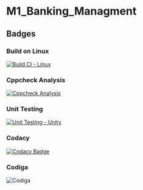 # M1_Banking_Managment
## Badges
### Build on Linux
[![Build CI - Linux](https://github.com/rishivardhan01/M1_Banking_Managment/actions/workflows/c-cpp.yml/badge.svg)](https://github.com/rishivardhan01/M1_Banking_Managment/actions/workflows/c-cpp.yml)

### Cppcheck Analysis
[![Cppcheck Analysis](https://github.com/rishivardhan01/M1_Banking_Managment/actions/workflows/cppcheck_analysis.yml/badge.svg)](https://github.com/rishivardhan01/M1_Banking_Managment/actions/workflows/cppcheck_analysis.yml)

### Unit Testing
[![Unit Testing - Unity](https://github.com/rishivardhan01/M1_Banking_Managment/actions/workflows/unit_testing.yml/badge.svg)](https://github.com/rishivardhan01/M1_Banking_Managment/actions/workflows/unit_testing.yml)

### Codacy
[![Codacy Badge](https://app.codacy.com/project/badge/Grade/75369c8e957641a08adc45dd039a0991)](https://www.codacy.com/gh/rishivardhan01/M1_Banking_Managment/dashboard?utm_source=github.com&amp;utm_medium=referral&amp;utm_content=rishivardhan01/M1_Banking_Managment&amp;utm_campaign=Badge_Grade)
### Codiga
![Codiga](https://api.codiga.io/project/32305/status/svg)
